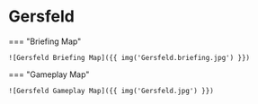 # Gersfeld

=== "Briefing Map"

    ![Gersfeld Briefing Map]({{ img('Gersfeld.briefing.jpg') }})

=== "Gameplay Map"

    ![Gersfeld Gameplay Map]({{ img('Gersfeld.jpg') }})
